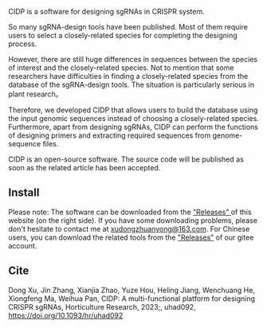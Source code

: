 CIDP is a software for designing sgRNAs in CRISPR system.

So many sgRNA-design tools have been published. Most of them require users to select a closely-related species for completing the designing process. 

However, there are still huge differences in sequences between the species of interest and the closely-related species. Not to mention that some researchers have difficulties in finding a closely-related species from the database of the sgRNA-design tools. The situation is particularly serious in plant research。

Therefore, we developed CIDP that allows users to build the database using the input genomic sequences instead of choosing a closely-related species. Furthermore, apart from designing sgRNAs, CIDP can perform the functions of designing primers and extracting required sequences from genome-sequence files.

CIDP is an open-source software. The source code will be published as soon as the related article has been accepted.

## Install

Please note: The software can be downloaded from the ["Releases" ](https://github.com/simon19891216/CIDP/releases/tag/CIDPv1.2) of this  website  (on the right side). If you have some downloading problems, please don't hesitate to contact me at xudongzhuanyong@163.com. For Chinese users, you can download the related tools from the ["Releases"](https://gitee.com/SimonX19891216/CIDP/releases/tag/CIDP) of our gitee account.

## Cite

Dong Xu, Jin Zhang, Xianjia Zhao, Yuze Hou, Heling Jiang, Wenchuang He, Xiongfeng Ma, Weihua Pan, CIDP: A multi-functional platform for designing CRISPR sgRNAs, Horticulture Research, 2023;, uhad092, https://doi.org/10.1093/hr/uhad092

